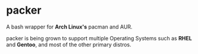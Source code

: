 packer
======

A bash wrapper for __Arch Linux's__ pacman and AUR.

packer is being grown to support multiple Operating Systems such as __RHEL__ and __Gentoo__, and most of the other primary distros.
